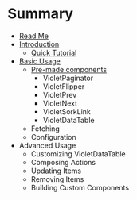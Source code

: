 # Summary

* [Read Me](README.md)
* [Introduction](introduction.md)
   * [Quick Tutorial](tutorial.md)
* [Basic Usage](basic_usage.md)
   * [Pre-made components](pre-made_components.md)
       * VioletPaginator
       * VioletFlipper
       * VioletPrev
       * VioletNext
       * VioletSorkLink
       * VioletDataTable
   * Fetching
   * Configuration
* Advanced Usage
   * Customizing VioletDataTable
   * Composing Actions
   * Updating Items
   * Removing Items
   * Building Custom Components

